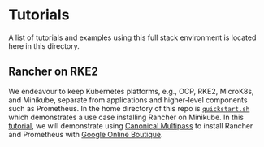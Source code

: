 # Tutorials

A list of tutorials and examples using this full stack environment is located
here in this directory. 

## Rancher on RKE2

We endeavour to keep Kubernetes platforms, e.g., OCP, RKE2, MicroK8s, and
Minikube, separate from applications and higher-level components such as
Prometheus. In the home directory of this repo is [`quickstart.sh`](../../quickstart.sh) which demonstrates a
use case installing Rancher on Minikube. In this [tutorial](./rancher_rke2.md), we will demonstrate using
[Canonical Multipass](https://multipass.run) to install Rancher and Prometheus
with [Google Online Boutique](https://github.com/GoogleCloudPlatform/microservices-demo).